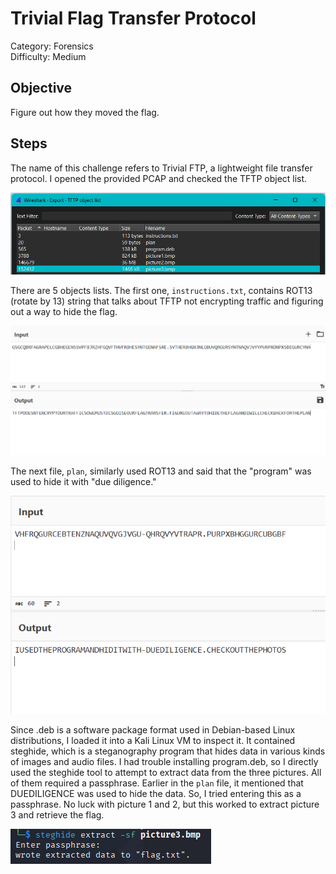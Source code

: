 # Trivial Flag Transfer Protocol

Category: Forensics  
Difficulty: Medium

## Objective

Figure out how they moved the flag.

## Steps

The name of this challenge refers to Trivial FTP, a lightweight file transfer protocol. I opened the provided PCAP and checked the TFTP object list.

![TFTP objects](tftp_objects.png)

There are 5 objects lists. The first one, `instructions.txt`, contains ROT13 (rotate by 13) string that talks about TFTP not encrypting traffic and figuring out a way to hide the flag.

![instructions.txt](instructions.png)

The next file, `plan`, similarly used ROT13 and said that the "program" was used to hide it with "due diligence."

![plan](plan.png)

Since .deb is a software package format used in Debian-based Linux distributions, I loaded it into a Kali Linux VM to inspect it. It contained steghide, which is a steganography program that hides data in various kinds of images and audio files. I had trouble installing program.deb, so I directly used the steghide tool to attempt to extract data from the three pictures. All of them required a passphrase. Earlier in the `plan` file, it mentioned that DUEDILIGENCE was used to hide the data. So, I tried entering this as a passphrase. No luck with picture 1 and 2, but this worked to extract picture 3 and retrieve the flag.

![steghide extracted flag](steghide_extract.png)
